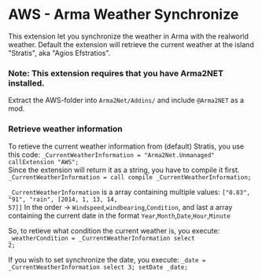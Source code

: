 AWS - Arma Weather Synchronize
===

This extension let you synchronize the weather in Arma with the realworld weather. Default the extension will retrieve the current weather at the island "Stratis", aka "Agios Efstratios".

<h3>Note: This extension requires that you have Arma2NET installed.</h3>
Extract the AWS-folder into <code>Arma2Net/Addins/</code> and include <code>@Arma2NET</code> as a mod.

<h3>Retrieve weather information</h3>
To retieve the current weather information from (default) Stratis, you use this code: 
<code>_CurrentWeatherInformation = "Arma2Net.Unmanaged" callExtension "AWS";</code>
<br />Since the extension will return it as a string, you have to compile it first.
<code>_CurrentWeatherInformation = call compile _CurrentWeatherInformation;</code>

<code>_CurrentWeatherInformation</code> is a array containing multiple values:
<code>["0.83", "91", "rain", [2014, 1, 13, 14, 57]]</code>
In the order -> <code>Windspeed</code>,<code>windbearing</code>,<code>Condition</code>, and last a array containing the current date in the format <code>Year</code>,<code>Month</code>,<code>Date</code>,<code>Hour</code>,<code>Minute</code>

So, to retieve what condition the current weather is, you execute:
<code>_weatherCondition = _CurrentWeatherInformation select 2;</code>

If you wish to set synchronize the date, you execute:
<code>_date = _CurrentWeatherInformation select 3; setDate _date;</code>
